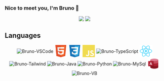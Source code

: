 ### Nice to meet you, I'm Bruno 👋

<div align="center">
  <img  height="150px" src="https://github-readme-stats.vercel.app/api?username=Brunozo2042&show_icons=true&theme=gotham&rank_icon=github&include_all_commits=true" />
  <img  height="150px" src="https://github-readme-stats.vercel.app/api/top-langs/?username=Brunozo2042&hide_progress=true&theme=gotham" />
</div>

## Languages
<div style="display: inline_block" align="center">
  <img align="center" alt="Bruno-VSCode" height="40" width="40" src="https://cdn.jsdelivr.net/gh/devicons/devicon/icons/vscode/vscode-original.svg">
  <img align="center" alt="Bruno-HTML" height="40" width="40" src="https://raw.githubusercontent.com/devicons/devicon/master/icons/html5/html5-original.svg">
  <img align="center" alt="Bruno-CSS" height="40" width="40" src="https://raw.githubusercontent.com/devicons/devicon/master/icons/css3/css3-original.svg">
  <img align="center" alt="Bruno-Js" height="40" width="40" src="https://raw.githubusercontent.com/devicons/devicon/master/icons/javascript/javascript-plain.svg">
  <img align="center" alt="Bruno-TypeScript" height="40" width="40" src="https://cdn.jsdelivr.net/gh/devicons/devicon@latest/icons/typescript/typescript-original.svg" />
  <img align="center" alt="Bruno-React" height="40" width="40" src="https://raw.githubusercontent.com/devicons/devicon/master/icons/react/react-original.svg">
  <img align="center" alt="Bruno-Tailwind" height="40" width="40" src="https://cdn.jsdelivr.net/gh/devicons/devicon@latest/icons/tailwindcss/tailwindcss-original.svg" /> 
  <img align="center" alt="Bruno-Java" height="40" width="40" src="https://cdn.jsdelivr.net/gh/devicons/devicon/icons/java/java-original.svg">
  <img align="center" alt="Bruno-Python" height="40" width="40" src="https://cdn.jsdelivr.net/gh/devicons/devicon@latest/icons/python/python-original.svg" />
  <img align="center" alt="Bruno-MySql" height="40" width="40" src="https://cdn.jsdelivr.net/gh/devicons/devicon/icons/mysql/mysql-original.svg">
  <img align="center" alt="Bruno-Access" height="40" width="40" src="./icons8-microsoft-access-2019.svg" /> 
  <img align="center" alt="Bruno-VB" height="40" width="40" src="https://cdn.jsdelivr.net/gh/devicons/devicon@latest/icons/visualbasic/visualbasic-original.svg" />
</div>
